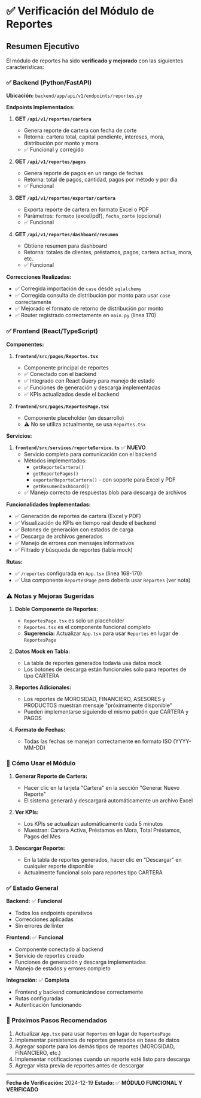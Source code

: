 # ✅ Verificación del Módulo de Reportes

## Resumen Ejecutivo

El módulo de reportes ha sido **verificado y mejorado** con las siguientes características:

### ✅ Backend (Python/FastAPI)

**Ubicación:** `backend/app/api/v1/endpoints/reportes.py`

**Endpoints Implementados:**

1. **GET `/api/v1/reportes/cartera`**
   - Genera reporte de cartera con fecha de corte
   - Retorna: cartera total, capital pendiente, intereses, mora, distribución por monto y mora
   - ✅ Funcional y corregido

2. **GET `/api/v1/reportes/pagos`**
   - Genera reporte de pagos en un rango de fechas
   - Retorna: total de pagos, cantidad, pagos por método y por día
   - ✅ Funcional

3. **GET `/api/v1/reportes/exportar/cartera`**
   - Exporta reporte de cartera en formato Excel o PDF
   - Parámetros: `formato` (excel/pdf), `fecha_corte` (opcional)
   - ✅ Funcional

4. **GET `/api/v1/reportes/dashboard/resumen`**
   - Obtiene resumen para dashboard
   - Retorna: totales de clientes, préstamos, pagos, cartera activa, mora, etc.
   - ✅ Funcional

**Correcciones Realizadas:**

- ✅ Corregida importación de `case` desde `sqlalchemy`
- ✅ Corregida consulta de distribución por monto para usar `case` correctamente
- ✅ Mejorado el formato de retorno de distribución por monto
- ✅ Router registrado correctamente en `main.py` (línea 170)

### ✅ Frontend (React/TypeScript)

**Componentes:**

1. **`frontend/src/pages/Reportes.tsx`**
   - Componente principal de reportes
   - ✅ Conectado con el backend
   - ✅ Integrado con React Query para manejo de estado
   - ✅ Funciones de generación y descarga implementadas
   - ✅ KPIs actualizados desde el backend

2. **`frontend/src/pages/ReportesPage.tsx`**
   - Componente placeholder (en desarrollo)
   - ⚠️ No se utiliza actualmente, se usa `Reportes.tsx`

**Servicios:**

1. **`frontend/src/services/reporteService.ts`** ✅ **NUEVO**
   - Servicio completo para comunicación con el backend
   - Métodos implementados:
     - `getReporteCartera()`
     - `getReportePagos()`
     - `exportarReporteCartera()` - con soporte para Excel y PDF
     - `getResumenDashboard()`
   - ✅ Manejo correcto de respuestas blob para descarga de archivos

**Funcionalidades Implementadas:**

- ✅ Generación de reportes de cartera (Excel y PDF)
- ✅ Visualización de KPIs en tiempo real desde el backend
- ✅ Botones de generación con estados de carga
- ✅ Descarga de archivos generados
- ✅ Manejo de errores con mensajes informativos
- ✅ Filtrado y búsqueda de reportes (tabla mock)

**Rutas:**

- ✅ `/reportes` configurada en `App.tsx` (línea 168-170)
- ✅ Usa componente `ReportesPage` pero debería usar `Reportes` (ver nota)

### ⚠️ Notas y Mejoras Sugeridas

1. **Doble Componente de Reportes:**
   - `ReportesPage.tsx` es solo un placeholder
   - `Reportes.tsx` es el componente funcional completo
   - **Sugerencia:** Actualizar `App.tsx` para usar `Reportes` en lugar de `ReportesPage`

2. **Datos Mock en Tabla:**
   - La tabla de reportes generados todavía usa datos mock
   - Los botones de descarga están funcionales solo para reportes de tipo CARTERA

3. **Reportes Adicionales:**
   - Los reportes de MOROSIDAD, FINANCIERO, ASESORES y PRODUCTOS muestran mensaje "próximamente disponible"
   - Pueden implementarse siguiendo el mismo patrón que CARTERA y PAGOS

4. **Formato de Fechas:**
   - Todas las fechas se manejan correctamente en formato ISO (YYYY-MM-DD)

### 🔧 Cómo Usar el Módulo

1. **Generar Reporte de Cartera:**
   - Hacer clic en la tarjeta "Cartera" en la sección "Generar Nuevo Reporte"
   - El sistema generará y descargará automáticamente un archivo Excel

2. **Ver KPIs:**
   - Los KPIs se actualizan automáticamente cada 5 minutos
   - Muestran: Cartera Activa, Préstamos en Mora, Total Préstamos, Pagos del Mes

3. **Descargar Reporte:**
   - En la tabla de reportes generados, hacer clic en "Descargar" en cualquier reporte disponible
   - Actualmente funcional solo para reportes tipo CARTERA

### ✅ Estado General

**Backend:** ✅ **Funcional**
- Todos los endpoints operativos
- Correcciones aplicadas
- Sin errores de linter

**Frontend:** ✅ **Funcional**
- Componente conectado al backend
- Servicio de reportes creado
- Funciones de generación y descarga implementadas
- Manejo de estados y errores completo

**Integración:** ✅ **Completa**
- Frontend y backend comunicándose correctamente
- Rutas configuradas
- Autenticación funcionando

### 📝 Próximos Pasos Recomendados

1. Actualizar `App.tsx` para usar `Reportes` en lugar de `ReportesPage`
2. Implementar persistencia de reportes generados en base de datos
3. Agregar soporte para los demás tipos de reportes (MOROSIDAD, FINANCIERO, etc.)
4. Implementar notificaciones cuando un reporte esté listo para descarga
5. Agregar vista previa de reportes antes de descargar

---

**Fecha de Verificación:** 2024-12-19
**Estado:** ✅ **MÓDULO FUNCIONAL Y VERIFICADO**

